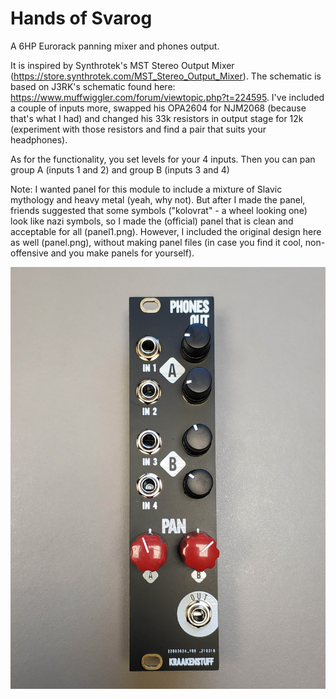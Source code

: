 # Hands of Svarog
 A 6HP Eurorack panning mixer and phones output. 
 
 It is inspired by Synthrotek's MST Stereo Output Mixer (https://store.synthrotek.com/MST_Stereo_Output_Mixer). The schematic is based on J3RK's schematic found here: https://www.muffwiggler.com/forum/viewtopic.php?t=224595. I've included a couple of inputs more, swapped his OPA2604 for NJM2068 (because that's what I had) and changed his 33k resistors in output stage for 12k (experiment with those resistors and find a pair that suits your headphones).
 
 As for the functionality, you set levels for your 4 inputs. Then you can pan group A (inputs 1 and 2) and group B (inputs 3 and 4)
 
Note: I wanted panel for this module to include a mixture of Slavic mythology and heavy metal (yeah, why not). But after I made the panel, friends suggested that some symbols ("kolovrat" - a wheel looking one) look like nazi symbols, so I made the (official) panel that is clean and acceptable for all (panel1.png). However, I included the original design here as well (panel.png), without making panel files (in case you find it cool, non-offensive and you make panels for yourself).

![Finished module](https://github.com/kraakenstuff/Hands-of-Svarog/blob/master/Artwork/Hands-of-Svarog.jpg?raw=true "Finished module")
